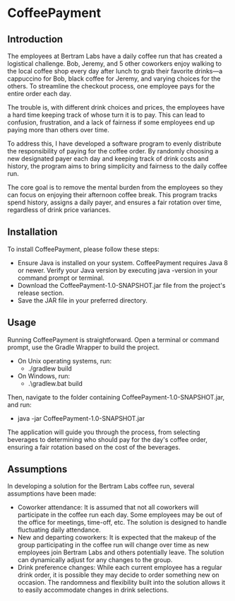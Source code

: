 # CoffeePayment

## Introduction
The employees at Bertram Labs have a daily coffee run that has created a logistical challenge. Bob, Jeremy, and 5 other coworkers enjoy walking to the local coffee shop every day after lunch to grab their favorite drinks—a cappuccino for Bob, black coffee for Jeremy, and varying choices for the others. To streamline the checkout process, one employee pays for the entire order each day.

The trouble is, with different drink choices and prices, the employees have a hard time keeping track of whose turn it is to pay. This can lead to confusion, frustration, and a lack of fairness if some employees end up paying more than others over time.

To address this, I have developed a software program to evenly distribute the responsibility of paying for the coffee order. By randomly choosing a new designated payer each day and keeping track of drink costs and history, the program aims to bring simplicity and fairness to the daily coffee run.

The core goal is to remove the mental burden from the employees so they can focus on enjoying their afternoon coffee break. This program tracks spend history, assigns a daily payer, and ensures a fair rotation over time, regardless of drink price variances.

## Installation 
To install CoffeePayment, please follow these steps:

- Ensure Java is installed on your system. CoffeePayment requires Java 8 or newer. Verify your Java version by executing java -version in your command prompt or terminal.
- Download the CoffeePayment-1.0-SNAPSHOT.jar file from the project's release section.
- Save the JAR file in your preferred directory.

## Usage

Running CoffeePayment is straightforward. Open a terminal or command prompt, use the Gradle Wrapper to build the project.
- On Unix operating systems, run:
  - ./gradlew build
- On Windows, run:
  - .\gradlew.bat build

Then, navigate to the folder containing CoffeePayment-1.0-SNAPSHOT.jar, and run:  

- java -jar CoffeePayment-1.0-SNAPSHOT.jar  

The application will guide you through the process, from selecting beverages to determining who should pay for the day's coffee order, ensuring a fair rotation based on the cost of the beverages.

## Assumptions
In developing a solution for the Bertram Labs coffee run, several assumptions have been made:
- Coworker attendance: It is assumed that not all coworkers will participate in the coffee run each day. Some employees may be out of the office for meetings, time-off, etc. The solution is designed to handle fluctuating daily attendance.
- New and departing coworkers: It is expected that the makeup of the group participating in the coffee run will change over time as new employees join Bertram Labs and others potentially leave. The solution can dynamically adjust for any changes to the group.
- Drink preference changes: While each current employee has a regular drink order, it is possible they may decide to order something new on occasion. The randomness and flexibility built into the solution allows it to easily accommodate changes in drink selections.

